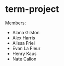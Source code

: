# term-project

Members:
* Alana Gilston
* Alex Harris
* Alissa Friel
* Evan La Fleur
* Henry Kaus
* Nate Callon
